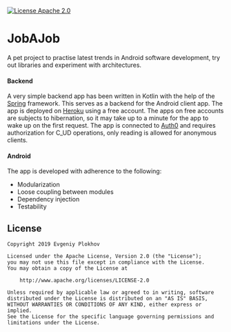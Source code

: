 [![License Apache 2.0](https://img.shields.io/badge/License-Apache%202.0-blue.svg?style=true)](http://www.apache.org/licenses/LICENSE-2.0)
# JobAJob

A pet project to practise latest trends in Android software development, try out libraries and experiment with architectures. 

#### Backend

A very simple backend app has been written in Kotlin with the help of the [Spring](https://start.spring.io) framework. This serves as a backend for the Android client app.
The app is deployed on [Heroku](https://jobajob.herokuapp.com) using a free account. The apps on free accounts are subjects to hibernation, 
so it may take up to a minute for the app to wake up on the first request. 
The app is connected to [Auth0](https://auth0.com) and requires authorization for C_UD operations, only reading is allowed for anonymous clients. 

#### Android

The app is developed with adherence to the following:
 * Modularization
 * Loose coupling between modules
 * Dependency injection
 * Testability

## License

    Copyright 2019 Evgeniy Plokhov

    Licensed under the Apache License, Version 2.0 (the "License");
    you may not use this file except in compliance with the License.
    You may obtain a copy of the License at

        http://www.apache.org/licenses/LICENSE-2.0

    Unless required by applicable law or agreed to in writing, software
    distributed under the License is distributed on an "AS IS" BASIS,
    WITHOUT WARRANTIES OR CONDITIONS OF ANY KIND, either express or implied.
    See the License for the specific language governing permissions and
    limitations under the License.

